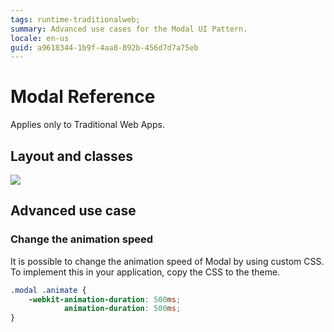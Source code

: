 ```yaml
---
tags: runtime-traditionalweb; 
summary: Advanced use cases for the Modal UI Pattern.
locale: en-us
guid: a9618344-1b9f-4aa8-892b-456d7d7a75eb
---
```


# Modal Reference

<div class="info" markdown="1">

Applies only to Traditional Web Apps.

</div>

## Layout and classes

![](<images/modal-5-diag.png>)

## Advanced use case

### Change the animation speed

It is possible to change the animation speed of Modal by using custom CSS. To implement this in your application, copy the CSS to the theme.

```css
.modal .animate {
    -webkit-animation-duration: 500ms;
            animation-duration: 500ms;
}
```
